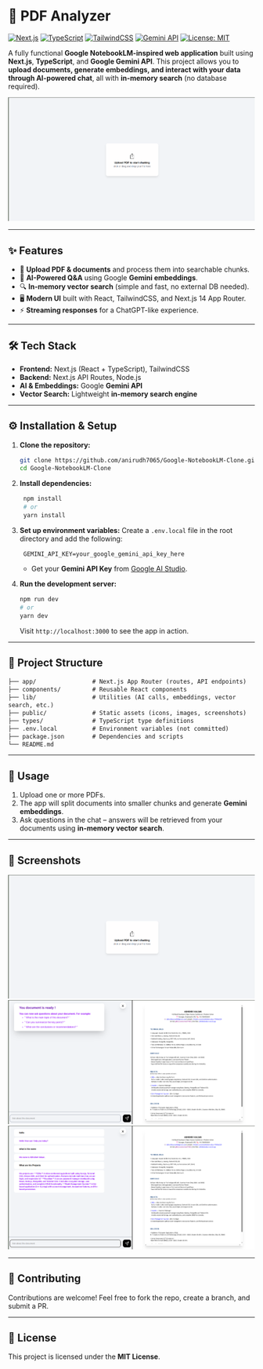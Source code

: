 
# 📖 PDF Analyzer

[![Next.js](https://img.shields.io/badge/Next.js-14-black?style=flat&logo=next.js)](https://nextjs.org/) 
[![TypeScript](https://img.shields.io/badge/TypeScript-5-blue?style=flat&logo=typescript)](https://www.typescriptlang.org/) 
[![TailwindCSS](https://img.shields.io/badge/TailwindCSS-3-38b2ac?style=flat&logo=tailwind-css)](https://tailwindcss.com/) 
[![Gemini API](https://img.shields.io/badge/Gemini%20API-Google-orange?style=flat&logo=google)](https://ai.google.dev/) 
[![License: MIT](https://img.shields.io/badge/License-MIT-green.svg)](LICENSE)

A fully functional **Google NotebookLM-inspired web application** built using **Next.js**, **TypeScript**, and **Google Gemini API**. This project allows you to **upload documents, generate embeddings, and interact with your data through AI-powered chat**, all with **in-memory search** (no database required).  

![App Screenshot](public/screenshots/glss1.png)

---

## ✨ Features  

- 📂 **Upload PDF & documents** and process them into searchable chunks.  
- 🧠 **AI-Powered Q&A** using Google **Gemini embeddings**.  
- 🔍 **In-memory vector search** (simple and fast, no external DB needed).  
- 🖥️ **Modern UI** built with React, TailwindCSS, and Next.js 14 App Router.  
- ⚡ **Streaming responses** for a ChatGPT-like experience.  

---

## 🛠 Tech Stack  

- **Frontend:** Next.js (React + TypeScript), TailwindCSS  
- **Backend:** Next.js API Routes, Node.js  
- **AI & Embeddings:** Google **Gemini API**  
- **Vector Search:** Lightweight **in-memory search engine**  

---

## ⚙️ Installation & Setup  

1. **Clone the repository:**  

   ```bash
   git clone https://github.com/anirudh7065/Google-NotebookLM-Clone.git
   cd Google-NotebookLM-Clone
    ````

2. **Install dependencies:**

   ```bash
    npm install
    # or
    yarn install
   ```

3. **Set up environment variables:**
   Create a `.env.local` file in the root directory and add the following:

   ```env
    GEMINI_API_KEY=your_google_gemini_api_key_here
   ```

   * Get your **Gemini API Key** from [Google AI Studio](https://ai.google.dev/).

4. **Run the development server:**

   ```bash
   npm run dev
   # or
   yarn dev
   ```

   Visit `http://localhost:3000` to see the app in action.

---

## 📁 Project Structure

```
├── app/                # Next.js App Router (routes, API endpoints)
├── components/         # Reusable React components
├── lib/                # Utilities (AI calls, embeddings, vector search, etc.)
├── public/             # Static assets (icons, images, screenshots)
├── types/              # TypeScript type definitions
├── .env.local          # Environment variables (not committed)
├── package.json        # Dependencies and scripts
└── README.md
```

---

## 🚀 Usage

1. Upload one or more PDFs.
2. The app will split documents into smaller chunks and generate **Gemini embeddings**.
3. Ask questions in the chat – answers will be retrieved from your documents using **in-memory vector search**.

---

## 📸 Screenshots


![Upload Screen](public/screenshots/glss1.png)
![Chat Screen](public/screenshots/glss2.png)
![Chat Screen](public/screenshots/glss3.png)

---

## 🤝 Contributing

Contributions are welcome! Feel free to fork the repo, create a branch, and submit a PR.

---

## 📜 License

This project is licensed under the **MIT License**.

